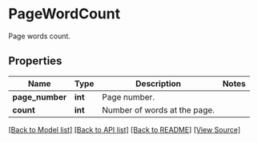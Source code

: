 ﻿# PageWordCount
Page words count.

## Properties
Name | Type | Description | Notes
------------ | ------------- | ------------- | -------------
**page_number** | **int** | Page number. | 
**count** | **int** | Number of words at the page. | 

[[Back to Model list]](../README.md#documentation-for-models) [[Back to API list]](../README.md#documentation-for-api-endpoints) [[Back to README]](../README.md) [[View Source]](../src/Aspose/PDF/Model/PageWordCount.php)

